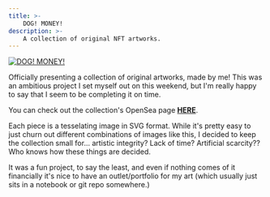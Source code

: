 ```yaml
---
title: >-
    DOG! MONEY!
description: >-
    A collection of original NFT artworks.
---
```


[![DOG! MONEY!](/assets/dog-money.png)][coll]

Officially presenting a collection of original artworks, made by me! This was an
ambitious project I set myself out on this weekend, but I'm really happy to say
that I seem to be completing it on time.

You can check out the collection's OpenSea page **[HERE][coll]**.

Each piece is a tesselating image in SVG format. While it's pretty easy to just
churn out different combinations of images like this, I decided to keep the
collection small for... artistic integrity? Lack of time? Artificial scarcity??
Who knows how these things are decided.

It was a fun project, to say the least, and even if nothing comes of it
financially it's nice to have an outlet/portfolio for my art (which usually just
sits in a notebook or git repo somewhere.)

[coll]: https://opensea.io/collection/dog-money-exclamation-point
